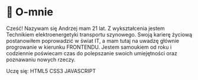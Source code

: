 # 👨 O-mnie

Cześć! Nazywam się Andrzej mam 21 lat. Z wykształcenia jestem Technikiem elektroenergetyki transportu szynowego. Swoją karierę życiową postanowiłem poprowadzić w świat IT, a mam tutaj na uwadzę głównie progrowanie w kierunku FRONTENDU. Jestem samoukiem od roku i codziennie poświecam czas do polepszanie swoich umiejętności oraz poznawaniu nowych rzeczy. 

Uczę się:
HTML5
CSS3
JAVASCRIPT

